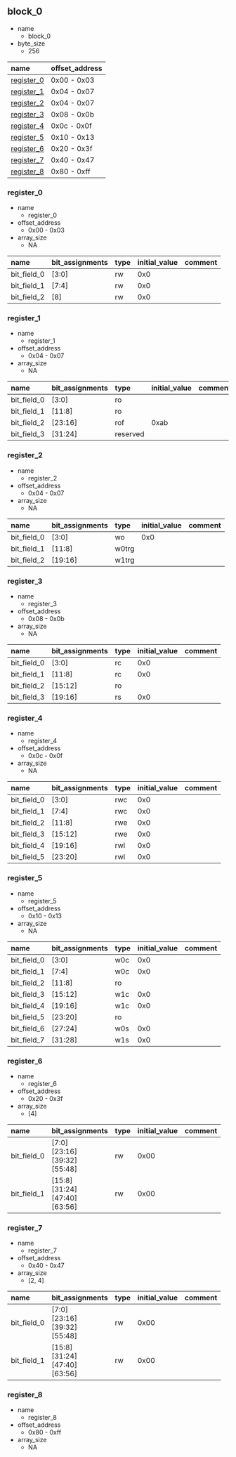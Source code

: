 ## block_0

* name
    * block_0
* byte_size
    * 256

|name|offset_address|
|:--|:--|
|[register_0](#block_0-register_0)|0x00 - 0x03|
|[register_1](#block_0-register_1)|0x04 - 0x07|
|[register_2](#block_0-register_2)|0x04 - 0x07|
|[register_3](#block_0-register_3)|0x08 - 0x0b|
|[register_4](#block_0-register_4)|0x0c - 0x0f|
|[register_5](#block_0-register_5)|0x10 - 0x13|
|[register_6](#block_0-register_6)|0x20 - 0x3f|
|[register_7](#block_0-register_7)|0x40 - 0x47|
|[register_8](#block_0-register_8)|0x80 - 0xff|

### <div id="block_0-register_0"></div>register_0

* name
    * register_0
* offset_address
    * 0x00 - 0x03
* array_size
    * NA

|name|bit_assignments|type|initial_value|comment|
|:--|:--|:--|:--|:--|
|bit_field_0|[3:0]|rw|0x0||
|bit_field_1|[7:4]|rw|0x0||
|bit_field_2|[8]|rw|0x0||

### <div id="block_0-register_1"></div>register_1

* name
    * register_1
* offset_address
    * 0x04 - 0x07
* array_size
    * NA

|name|bit_assignments|type|initial_value|comment|
|:--|:--|:--|:--|:--|
|bit_field_0|[3:0]|ro|||
|bit_field_1|[11:8]|ro|||
|bit_field_2|[23:16]|rof|0xab||
|bit_field_3|[31:24]|reserved|||

### <div id="block_0-register_2"></div>register_2

* name
    * register_2
* offset_address
    * 0x04 - 0x07
* array_size
    * NA

|name|bit_assignments|type|initial_value|comment|
|:--|:--|:--|:--|:--|
|bit_field_0|[3:0]|wo|0x0||
|bit_field_1|[11:8]|w0trg|||
|bit_field_2|[19:16]|w1trg|||

### <div id="block_0-register_3"></div>register_3

* name
    * register_3
* offset_address
    * 0x08 - 0x0b
* array_size
    * NA

|name|bit_assignments|type|initial_value|comment|
|:--|:--|:--|:--|:--|
|bit_field_0|[3:0]|rc|0x0||
|bit_field_1|[11:8]|rc|0x0||
|bit_field_2|[15:12]|ro|||
|bit_field_3|[19:16]|rs|0x0||

### <div id="block_0-register_4"></div>register_4

* name
    * register_4
* offset_address
    * 0x0c - 0x0f
* array_size
    * NA

|name|bit_assignments|type|initial_value|comment|
|:--|:--|:--|:--|:--|
|bit_field_0|[3:0]|rwc|0x0||
|bit_field_1|[7:4]|rwc|0x0||
|bit_field_2|[11:8]|rwe|0x0||
|bit_field_3|[15:12]|rwe|0x0||
|bit_field_4|[19:16]|rwl|0x0||
|bit_field_5|[23:20]|rwl|0x0||

### <div id="block_0-register_5"></div>register_5

* name
    * register_5
* offset_address
    * 0x10 - 0x13
* array_size
    * NA

|name|bit_assignments|type|initial_value|comment|
|:--|:--|:--|:--|:--|
|bit_field_0|[3:0]|w0c|0x0||
|bit_field_1|[7:4]|w0c|0x0||
|bit_field_2|[11:8]|ro|||
|bit_field_3|[15:12]|w1c|0x0||
|bit_field_4|[19:16]|w1c|0x0||
|bit_field_5|[23:20]|ro|||
|bit_field_6|[27:24]|w0s|0x0||
|bit_field_7|[31:28]|w1s|0x0||

### <div id="block_0-register_6"></div>register_6

* name
    * register_6
* offset_address
    * 0x20 - 0x3f
* array_size
    * [4]

|name|bit_assignments|type|initial_value|comment|
|:--|:--|:--|:--|:--|
|bit_field_0|[7:0]<br>[23:16]<br>[39:32]<br>[55:48]|rw|0x00||
|bit_field_1|[15:8]<br>[31:24]<br>[47:40]<br>[63:56]|rw|0x00||

### <div id="block_0-register_7"></div>register_7

* name
    * register_7
* offset_address
    * 0x40 - 0x47
* array_size
    * [2, 4]

|name|bit_assignments|type|initial_value|comment|
|:--|:--|:--|:--|:--|
|bit_field_0|[7:0]<br>[23:16]<br>[39:32]<br>[55:48]|rw|0x00||
|bit_field_1|[15:8]<br>[31:24]<br>[47:40]<br>[63:56]|rw|0x00||

### <div id="block_0-register_8"></div>register_8

* name
    * register_8
* offset_address
    * 0x80 - 0xff
* array_size
    * NA
